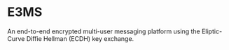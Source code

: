 # E3MS
An end-to-end encrypted multi-user messaging platform using the Eliptic-Curve Diffie Hellman (ECDH) key exchange.
